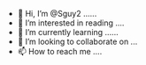 - 👋 Hi, I’m @Sguy2 ......
- 👀 I’m interested in reading ....
- 🌱 I’m currently learning ......
- 💞️ I’m looking to collaborate on ...
- 📫 How to reach me ....

<!---
Sguy2/Sguy2 is a ✨ special ✨ repository because its `README.md` (this file) appears on your GitHub profile.
You can click the Preview link to take a look at your changes.
--->
